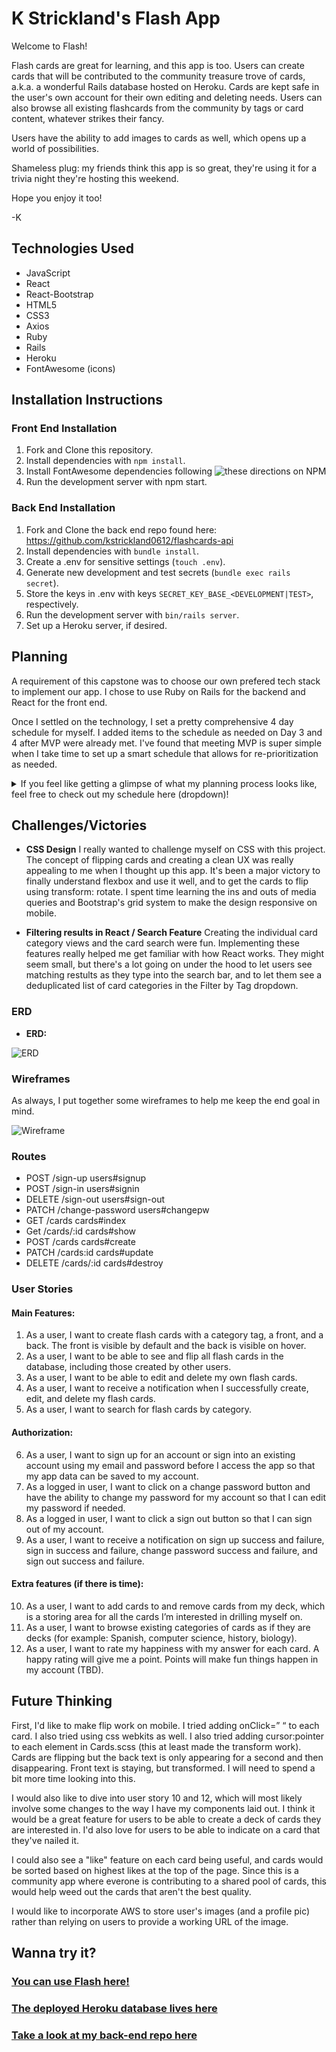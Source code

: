 # K Strickland's Flash App

Welcome to Flash!

Flash cards are great for learning, and this app is too. Users can create cards that will be contributed to the community treasure trove of cards, a.k.a. a wonderful Rails database hosted on Heroku. Cards are kept safe in the user's own account for their own editing and deleting needs. Users can also browse all existing flashcards from the community by tags or card content, whatever strikes their fancy.

Users have the ability to add images to cards as well, which opens up a world of possibilities.

Shameless plug: my friends think this app is so great, they're using it for a trivia night they're hosting this weekend.

Hope you enjoy it too!

-K

## Technologies Used

* JavaScript
* React
* React-Bootstrap
* HTML5
* CSS3
* Axios
* Ruby
* Rails
* Heroku
* FontAwesome (icons)

## Installation Instructions

### Front End Installation

1. Fork and Clone this repository.
2. Install dependencies with ```npm install```.
3. Install FontAwesome dependencies following ![these directions on NPM](https://www.npmjs.com/package/@fortawesome/react-fontawesome)
4. Run the development server with npm start.

### Back End Installation

1. Fork and Clone the back end repo found here: https://github.com/kstrickland0612/flashcards-api
2. Install dependencies with ```bundle install```.
3. Create a .env for sensitive settings (```touch .env```).
4. Generate new development and test secrets (```bundle exec rails secret```).
5. Store the keys in .env with keys ```SECRET_KEY_BASE_<DEVELOPMENT|TEST>```, respectively.
6. Run the development server with ```bin/rails server```.
7. Set up a Heroku server, if desired. 

## Planning

A requirement of this capstone was to choose our own prefered tech stack to implement our app. I chose to use Ruby on Rails for the backend and React for the front end.

Once I settled on the technology, I set a pretty comprehensive 4 day schedule for myself. I added items to the schedule as needed on Day 3 and 4 after MVP were already met. I've found that meeting MVP is super simple when I take time to set up a smart schedule that allows for re-prioritization as needed.


<details><summary>If you feel like getting a glimpse of what my planning process looks like, feel free to check out my schedule here (dropdown)!
</summary>

### Day 1:

- Set up Rails template
- Create GH repo for back end
- Create Heroku app and deploy initial commits to it
- Set up React template
- Create GH repo for front end
- Test user auth end points with curl scripts
- User auth front-end setup (make sure it works)
- Scaffold card resource
- Test card resource end points with curl scripts
- CRUD for cards from front end
	GET /cards cards#index
		From ‘/’ route (for all cards)
		From authenticated ‘/my-cards’ (nav bar link to my account >>> my cards - for user’s cards)
POST /cards cards#create
	From authenticated ‘/build-card’ path (nav bar link)
PATCH /cards:id cards#update
	From authenticated ‘/edit-card/:id’ path (from my cards page)
		Might be ‘my-cards/edit-card/:id’?
DELETE /cards/:id cards#destroy
	From authenticated ‘/my-cards:id’
- Get deployed app up and running (GH Pages)

### Day 2:

- Front-end configuration (React components):
	- Nav component (shared)
	- Footer component (shared)
	- Card Form component (shared)
	- Card component
	- Cards component
	- CardCreate component
	- CardEdit component
- Card “flip” feature
- Search feature by card category
- Make category field into a dropdown (populated from DB) with 'Other' option
  - have this list avoid duplicates

### Day 3:

- Deck view where categories take user to that deck page of cards (‘cards/:category’)
	- secondary category dropdown at top of page with all categories, duplicates removed
- change search to search content of card, not category
- make search bar only available from ‘/’ (root)
- make filter by tag only available from ‘/’ (root)
- fix all nestedDom errors
- Styling: get cards to lay out 2 by 2
- Styling: get MyCard to have edit and delete button displayed under each card
- Styling: Auth forms
- add image capability to cards
- Troubleshooting/debugging
  - BUG: Category is blank when creating a new card with a category selected from the dropdown. Category only populates if it is types in the ‘other’ field.
	- BUG: filter by tag shows up on edit card field
- style card form

### Day 4:

- Stying: pick color theme
- have a message appear when no items match search
- add All Cards option to filter category dropdown that bumps user back to root where they can see all cards
- set up authorization for create, edit and delete (token in the axios header, and back-end rails configuration for users and cards tables)
- remove all console.logs and console.errors from code
- Troubleshooting/debugging
- this README! :)
</details>

## Challenges/Victories

- **CSS Design**
  I really wanted to challenge myself on CSS with this project. The concept of flipping cards and creating a clean UX was really appealing to me when I thought up this app. It's been a major victory to finally understand flexbox and use it well, and to get the cards to flip using transform: rotate. I spent time learning the ins and outs of media queries and Bootstrap's grid system to make the design responsive on mobile.

- **Filtering results in React / Search Feature**
	Creating the individual card category views and the card search were fun. Implementing these features really helped me get familiar with how React works. They might seem small, but there's a lot going on under the hood to let users see matching restults as they type into the search bar, and to let them see a deduplicated list of card categories in the Filter by Tag dropdown.

### ERD

- **ERD:**

![ERD](https://i.imgur.com/8rIubY5.png "ERD")

### Wireframes

As always, I put together some wireframes to help me keep the end goal in mind.

![Wireframe](https://i.imgur.com/7uTfbwN.png "wireframe")

### Routes

* POST /sign-up users#signup
* POST /sign-in users#signin
* DELETE /sign-out users#sign-out
* PATCH /change-password users#changepw
* GET /cards cards#index
* Get /cards/:id cards#show
* POST /cards cards#create
* PATCH /cards:id cards#update
* DELETE /cards/:id cards#destroy

### User Stories

#### Main Features:
1. As a user, I want to create flash cards with a category tag, a front, and a back. The front is visible by default and the back is visible on hover.
2. As a user, I want to be able to see and flip all flash cards in the database, including those created by other users.
3. As a user, I want to be able to edit and delete my own flash cards.
4. As a user, I want to receive a notification when I successfully create, edit, and delete my flash cards.
5. As a user, I want to search for flash cards by category.

#### Authorization:
6. As a user, I want to sign up for an account or sign into an existing account using my email and password before I access the app so that my app data can be saved to my account.
7. As a logged in user, I want to click on a change password button and have the ability to change my password for my account so that I can edit my password if needed.
8. As a logged in user, I want to click a sign out button so that I can sign out of my account.
9. As a user, I want to receive a notification on sign up success and failure, sign in success and failure, change password success and failure, and sign out success and failure.

#### Extra features (if there is time):
10. As a user, I want to add cards to and remove cards from my deck, which is a storing area for all the cards I’m interested in drilling myself on.
11. As a user, I want to browse existing categories of cards as if they are decks (for example: Spanish, computer science, history, biology).
12. As a user, I want to rate my happiness with my answer for each card. A happy rating will give me a point. Points will make fun things happen in my account (TBD).

## Future Thinking

First, I'd like to make flip work on mobile. I tried adding onClick=” “ to each card. I also tried using css webkits as well. I also tried adding cursor:pointer to each element in Cards.scss (this at least made the transform work). Cards are flipping but the back text is only appearing for a second and then disappearing. Front text is staying, but transformed. I will need to spend a bit more time looking into this.

I would also like to dive into user story 10 and 12, which will most likely involve some changes to the way I have my components laid out. I think it would be a great feature for users to be able to create a deck of cards they are interested in. I'd also love for users to be able to indicate on a card that they've nailed it.

I could also see a "like" feature on each card being useful, and cards would be sorted based on highest likes at the top of the page. Since this is a community app where everone is contributing to a shared pool of cards, this would help weed out the cards that aren't the best quality.

I would like to incorporate AWS to store user's images (and a profile pic) rather than relying on users to provide a working URL of the image.

## Wanna try it?

### [You can use Flash here!](https://kstrickland0612.github.io/flashcards-client/#/)

### [The deployed Heroku database lives here](https://guarded-falls-36337.herokuapp.com/)

### [Take a look at my back-end repo here](https://github.com/kstrickland0612/flashcards-api)
